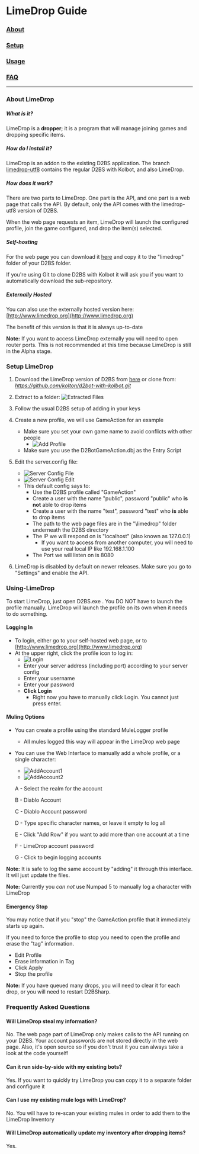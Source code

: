 # LimeDrop Guide
### [About](#about-limedrop)
### [Setup](#setup-limedrop)
### [Usage](#using-limedrop)
### [FAQ](#frequently-asked-questions)

-----

### About LimeDrop
##### What is it?
LimeDrop is a  **dropper**; it is a program that will manage joining games and dropping specific items.

##### How do I install it?
LimeDrop is an addon to the existing D2BS application. The branch [limedrop-utf8](https://github.com/kolton/d2bot-with-kolbot/tree/limedrop-utf8) contains the regular D2BS with Kolbot, and also LimeDrop.

##### How does it work?
There are two parts to LimeDrop. One part is the API, and one part is a web page that calls the API. By default, only the API comes with the limedrop-utf8 version of D2BS.

When the web page requests an item, LimeDrop will launch the configured profile, join the game configured, and drop the item(s) selected.

##### Self-hosting
For the web page you can download it [here](https://github.com/noah-/limedrop) and copy it to the "limedrop" folder of your D2BS folder.

If you're using Git to clone D2BS with Kolbot it will ask you if you want to automatically download the sub-repository.

##### Externally Hosted
You can also use the externally hosted version here: [http://www.limedrop.org](http://www.limedrop.org)

The benefit of this version is that it is always up-to-date

**Note:** If you want to access LimeDrop externally you will need to open router ports. This is not recommended at this time because LimeDrop is still in the Alpha stage.

### Setup LimeDrop
1. Download the LimeDrop version of D2BS from [here](https://github.com/kolton/d2bot-with-kolbot/archive/limedrop-utf8.zip) or clone from: _https://github.com/kolton/d2bot-with-kolbot.git_

2. Extract to a folder:
![Extracted Files](/assets/Limedrop_Extract.png)

3. Follow the usual D2BS setup of adding in your keys

4. Create a new profile, we will use GameAction for an example
	* Make sure you set your own game name to avoid conflicts with other people
		* ![Add Profile](/assets/LimeDrop_AddProfile.png)
    * Make sure you use the D2BotGameAction.dbj as the Entry Script

5. Edit the server.config file:
	* ![Server Config File](/assets/LimeDrop_ServerConfigFile.png)
	* ![Server Config Edit](/assets/LimeDrop_ServerConfigEdit.png)
	* This default config says to:
		* Use the D2BS profile called "GameAction"
		* Create a user with the name "public", password "public" who **is not** able to drop items
		* Create a user with the name "test", password "test" who **is** able to drop items
		* The path to the web page files are in the "\limedrop" folder underneath the D2BS directory
		* The IP we will respond on is "localhost" (also known as 127.0.0.1)
			* If you want to access from another computer, you will need to use your real local IP like 192.168.1.100
        * The Port we will listen on is 8080

6. LimeDrop is disabled by default on newer releases. Make sure you go to "Settings" and enable the API.
		
### Using-LimeDrop
To start LimeDrop, just open D2BS.exe . You DO NOT have to launch the profile manually.
LimeDrop will launch the profile on its own when it needs to do something.

#### Logging In
* To login, either go to your self-hosted web page, or to [http://www.limedrop.org](http://www.limedrop.org)
* At the upper right, click the profile icon to log in:
	* ![Login](/assets/LimeDrop_Login.png)
	* Enter your server address (including port) according to your server config
	* Enter your username
	* Enter your password
	* **Click Login**
		* Right now you have to manually click Login. You cannot just press enter.
        
#### Muling Options
* You can create a profile using the standard MuleLogger profile
	* All mules logged this way will appear in the LimeDrop web page

* You can use the Web Interface to manually add a whole profile, or a single character:
	* ![AddAccount1](/assets/LimeDrop_AddAccount1.png)
	* ![AddAccount2](/assets/LimeDrop_AddAccount2.png)

  A - Select the realm for the account

	B - Diablo Account

	C - Diablo Account password

	D - Type specific character names, or leave it empty to log all

	E - Click "Add Row" if you want to add more than one account at a time

	F - LimeDrop account password

	G - Click to begin logging accounts

**Note:** It is safe to log the same account by "adding" it through this interface. It will just update the files.

**Note:** Currently you _can not_ use Numpad 5 to manually log a character with LimeDrop

#### Emergency Stop
You may notice that if you "stop" the GameAction profile that it immediately starts up again.

If you need to force the profile to stop you need to open the profile and erase the "tag" information. 

* Edit Profile
* Erase information in Tag
* Click Apply
* Stop the profile

**Note:** If you have queued many drops, you will need to clear it for each drop, or you will need to restart D2BSharp.

### Frequently Asked Questions
#### Will LimeDrop steal my information?
No. The web page part of LimeDrop only makes calls to the API running on your D2BS. Your account passwords are not stored directly in the web page. Also, it's open source so if you don't trust it you can always take a look at the code yourself!

#### Can it run side-by-side with my existing bots?
Yes. If you want to quickly try LimeDrop you can copy it to a separate folder and configure it

#### Can I use my existing mule logs with LimeDrop?
No. You will have to re-scan your existing mules in order to add them to the LimeDrop Inventory

#### Will LimeDrop automatically update my inventory after dropping items?
Yes.
